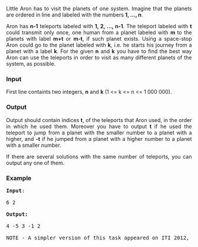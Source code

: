 <p style="text-align: justify;">Little Aron has to visit the planets of one system. Imagine that the planets are ordered in line and labeled with the numbers <strong>1, ..., n</strong>.</p>
<p style="text-align: justify;">Aron has <strong>n-1</strong> teleports labeled with <strong>1, 2, ..., n-1</strong>. The teleport labeled with <strong>t</strong> could transmit only once, one human from a planet labeled with <strong>m </strong>to the planets with label <strong>m+t</strong> or <strong>m-t</strong>, if such planet exists. Using a space-stop Aron could go to the planet labeled with <strong>k</strong>, i.e. he starts his journey from a planet with a label <strong>k</strong>. For the given <strong>n</strong> and <strong>k</strong> you have to find the best way Aron can use the teleports in order to visit as many different planets of the system, as possible.</p>
<h3 style="text-align: justify;">Input</h3>
<p style="text-align: justify;">First line containts two integers, <strong>n</strong> and <strong>k</strong> (1 &lt;= k &lt;= n &lt;= 1 000 000).</p>
<h3 style="text-align: justify;">Output</h3>
<p style="text-align: justify;">Output should contain indices <strong>t</strong>, of the teleports that Aron used, in the order in which he used them. Moreover you have to output <strong>t</strong> if he used the teleport to jump from a planet with the smaller number to a planet with a higher, and <strong>-t</strong> if he jumped from a planet with a higher number to a planet with a smaller number.</p>
<p style="text-align: justify;">If there are several solutions with the same number of teleports, you can output any one of them.</p>
<h3 style="text-align: justify;">Example</h3>
<pre style="text-align: justify;"><strong>Input</strong>:<br><br>6 2<br><br><strong>Output:</strong><br><br>4 -5 3 -1 2<br><br>NOTE - A simpler version of this task appeared on ITI 2012, Shumen.
</pre>